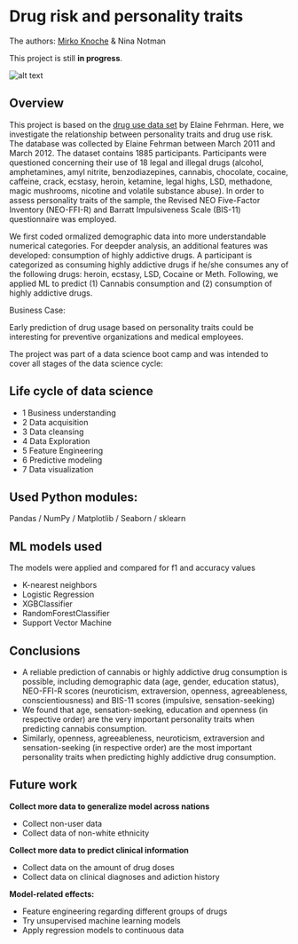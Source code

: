 # Drug risk and personality traits

The authors: [Mirko Knoche](https://github.com/CrazyBigFoot) & Nina Notman

This project is still **in progress**.

![alt text](https://cdn.pixabay.com/photo/2018/09/13/02/17/pills-3673645_1280.jpg)

## Overview 

This project is based on the [drug use data set](https://archive.ics.uci.edu/ml/datasets/Drug+consumption+%28quantified%29) by Elaine Fehrman. Here, we investigate the relationship between personality traits and drug use risk. The database was collected by Elaine Fehrman between March 2011 and March 2012. The dataset contains 1885 participants. Participants were questioned concerning their use of 18 legal and illegal drugs (alcohol, amphetamines, amyl nitrite, benzodiazepines, cannabis, chocolate, cocaine, caffeine, crack, ecstasy, heroin, ketamine, legal highs, LSD, methadone, magic mushrooms, nicotine and volatile substance abuse). In order to assess personality traits of the sample, the Revised NEO Five-Factor Inventory (NEO-FFI-R) and Barratt Impulsiveness Scale (BIS-11) questionnaire was employed. 

We first coded ormalized demographic data into more understandable numerical categories. For deepder analysis, an additional features was developed: consumption of highly addictive drugs. A participant is categorized as consuming highly addictive drugs if he/she consumes any of the following drugs: heroin, ecstasy, LSD, Cocaine or Meth. Following, we applied ML to predict (1) Cannabis consumption and (2) consumption of highly addictive drugs. 

Business Case: 

Early prediction of drug usage based on personality traits could be interesting for preventive organizations and medical employees. 

The project was part of a data science boot camp and was intended to cover all stages of the data science cycle:

## Life cycle of data science

- 1 Business understanding
- 2 Data acquisition
- 3 Data cleansing
- 4 Data Exploration
- 5 Feature Engineering
- 6 Predictive modeling
- 7 Data visualization

## Used Python modules:
Pandas / NumPy / Matplotlib / Seaborn / sklearn
 
## ML models used
The models were applied and compared for f1 and accuracy values

- K-nearest neighbors 
- Logistic Regression 
- XGBClassifier
- RandomForestClassifier
- Support Vector Machine
 
## Conclusions
- A reliable prediction of cannabis or highly addictive drug consumption is  possible, including demographic data (age, gender, education status),  NEO-FFI-R scores (neuroticism, extraversion, openness, agreeableness, conscientiousness) and BIS-11 scores (impulsive, sensation-seeking)
- We found that age, sensation-seeking, education and openness (in respective order) are the very important personality traits when predicting cannabis consumption. 
- Similarly, openness, agreeableness, neuroticism, extraversion and sensation-seeking (in respective order) are the most important personality traits when predicting highly addictive drug consumption.

## Future work
**Collect more data to generalize model across nations**
- Collect  non-user data 
- Collect data of non-white ethnicity 

**Collect more data to predict clinical information**
- Collect data on the amount of drug doses
- Collect data on clinical diagnoses and adiction history

**Model-related effects:**
- Feature engineering regarding different groups of drugs 
- Try unsupervised machine learning models
- Apply regression models to continuous data


